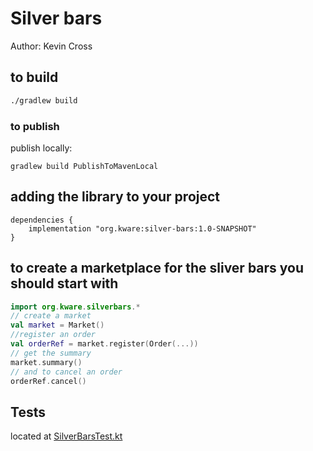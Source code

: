 # Silver bars
Author: Kevin Cross
## to build
```bash
./gradlew build
```

### to publish 
publish locally:
```
gradlew build PublishToMavenLocal 
```

## adding the library to your project

```
dependencies {
    implementation "org.kware:silver-bars:1.0-SNAPSHOT"
}
```

## to create a marketplace for the sliver bars you should start with
```kotlin
import org.kware.silverbars.*
// create a market
val market = Market()
//register an order
val orderRef = market.register(Order(...))
// get the summary
market.summary()
// and to cancel an order
orderRef.cancel()
```

## Tests
located at [SilverBarsTest.kt](src/test/kotlin/SilverBarsTests.kt)
